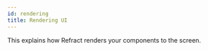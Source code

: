 ```yaml
---
id: rendering
title: Rendering UI
---
```


This explains how Refract renders your components to the screen.
